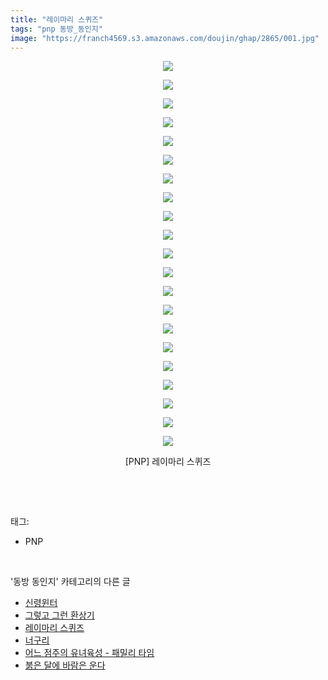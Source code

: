 ```yaml
---
title: "레이마리 스퀴즈"
tags: "pnp 동방_동인지"
image: "https://franch4569.s3.amazonaws.com/doujin/ghap/2865/001.jpg"
---
```

<div class="article">
<p style="text-align: center; clear: none; float: none;"><img src="{{ site.imgserver2 }}/ghap/2865/001.jpg"/></p>
<p style="text-align: center; clear: none; float: none;"><img src="{{ site.imgserver2 }}/ghap/2865/002.jpg"/></p>
<p style="text-align: center; clear: none; float: none;"><img src="{{ site.imgserver2 }}/ghap/2865/003.jpg"/></p>
<p style="text-align: center; clear: none; float: none;"><img src="{{ site.imgserver2 }}/ghap/2865/004.jpg"/></p>
<p style="text-align: center; clear: none; float: none;"><img src="{{ site.imgserver2 }}/ghap/2865/005.jpg"/></p>
<p style="text-align: center; clear: none; float: none;"><img src="{{ site.imgserver2 }}/ghap/2865/006.jpg"/></p>
<p style="text-align: center; clear: none; float: none;"><img src="{{ site.imgserver2 }}/ghap/2865/007.jpg"/></p>
<p style="text-align: center; clear: none; float: none;"><img src="{{ site.imgserver2 }}/ghap/2865/008.jpg"/></p>
<p style="text-align: center; clear: none; float: none;"><img src="{{ site.imgserver2 }}/ghap/2865/009.jpg"/></p>
<p style="text-align: center; clear: none; float: none;"><img src="{{ site.imgserver2 }}/ghap/2865/010.jpg"/></p>
<p style="text-align: center; clear: none; float: none;"><img src="{{ site.imgserver2 }}/ghap/2865/011.jpg"/></p>
<p style="text-align: center; clear: none; float: none;"><img src="{{ site.imgserver2 }}/ghap/2865/012.jpg"/></p>
<p style="text-align: center; clear: none; float: none;"><img src="{{ site.imgserver2 }}/ghap/2865/013.jpg"/></p>
<p style="text-align: center; clear: none; float: none;"><img src="{{ site.imgserver2 }}/ghap/2865/014.jpg"/></p>
<p style="text-align: center; clear: none; float: none;"><img src="{{ site.imgserver2 }}/ghap/2865/015.jpg"/></p>
<p style="text-align: center; clear: none; float: none;"><img src="{{ site.imgserver2 }}/ghap/2865/016.jpg"/></p>
<p style="text-align: center; clear: none; float: none;"><img src="{{ site.imgserver2 }}/ghap/2865/017.jpg"/></p>
<p style="text-align: center; clear: none; float: none;"><img src="{{ site.imgserver2 }}/ghap/2865/018.jpg"/></p>
<p style="text-align: center; clear: none; float: none;"><img src="{{ site.imgserver2 }}/ghap/2865/019.jpg"/></p>
<p style="text-align: center; clear: none; float: none;"><img src="{{ site.imgserver2 }}/ghap/2865/020.jpg"/></p>
<p style="text-align: center; clear: none; float: none;"><img src="{{ site.imgserver2 }}/ghap/2865/021.jpg"/></p>
<p style="text-align: center; clear: none; float: none;">[PNP] 레이마리 스퀴즈</p>
<p><br/></p>
</div><br/>
<div class="tagTrail">
<p>태그: </p>
<ul>
<li>PNP</li>
</ul>
</div><br/>
<div class="another">
<p>'동방 동인지' 카테고리의 다른 글</p>
<ul>
<li><a href="/ghap_2868">신령윈터</a></li>
<li><a href="/ghap_2866">그렇고 그런 환상기</a></li>
<li><a href="/ghap_2865">레이마리 스퀴즈</a></li>
<li><a href="/ghap_2864">너구리</a></li>
<li><a href="/ghap_2863">어느 점주의 유녀육성 - 패밀리 타임</a></li>
<li><a href="/ghap_2862">붉은 달에 바람은 운다</a></li>
</ul>
</div><br/>
<div class="cb_module cb_fluid">
<div class="cb_wrt cb_profile">
</div><!-- commentList close -->
</div><br/>

